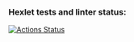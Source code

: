 ### Hexlet tests and linter status:
[![Actions Status](https://github.com/kostaleks/qa-engineer-project-84/actions/workflows/hexlet-check.yml/badge.svg)](https://github.com/kostaleks/qa-engineer-project-84/actions)